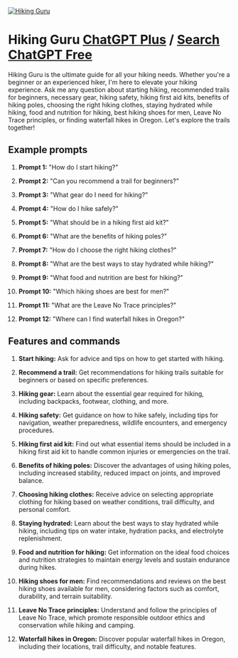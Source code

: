 
[![Hiking Guru](https://files.oaiusercontent.com/file-0x0pbiwflSWv7giIO85oVZoM?se=2123-10-20T05%3A24%3A48Z&sp=r&sv=2021-08-06&sr=b&rscc=max-age%3D31536000%2C%20immutable&rscd=attachment%3B%20filename%3D4e298f90-e0ab-46af-a8c7-eb94e06cde9a.png&sig=HFc/eYyS2G/Bi11UERAmpoOzStsomLwQpiP9Pf4cK5w%3D)](https://chat.openai.com/g/g-3mMhrfTWr-hiking-guru)

# Hiking Guru [ChatGPT Plus](https://chat.openai.com/g/g-3mMhrfTWr-hiking-guru) / [Search ChatGPT Free](https://gptcall.net/index.html#/?search=Hiking%20Guru)

Hiking Guru is the ultimate guide for all your hiking needs. Whether you're a beginner or an experienced hiker, I'm here to elevate your hiking experience. Ask me any question about starting hiking, recommended trails for beginners, necessary gear, hiking safety, hiking first aid kits, benefits of hiking poles, choosing the right hiking clothes, staying hydrated while hiking, food and nutrition for hiking, best hiking shoes for men, Leave No Trace principles, or finding waterfall hikes in Oregon. Let's explore the trails together!

## Example prompts

1. **Prompt 1:** "How do I start hiking?"

2. **Prompt 2:** "Can you recommend a trail for beginners?"

3. **Prompt 3:** "What gear do I need for hiking?"

4. **Prompt 4:** "How do I hike safely?"

5. **Prompt 5:** "What should be in a hiking first aid kit?"

6. **Prompt 6:** "What are the benefits of hiking poles?"

7. **Prompt 7:** "How do I choose the right hiking clothes?"

8. **Prompt 8:** "What are the best ways to stay hydrated while hiking?"

9. **Prompt 9:** "What food and nutrition are best for hiking?"

10. **Prompt 10:** "Which hiking shoes are best for men?"

11. **Prompt 11:** "What are the Leave No Trace principles?"

12. **Prompt 12:** "Where can I find waterfall hikes in Oregon?"


## Features and commands

1. **Start hiking:** Ask for advice and tips on how to get started with hiking.

2. **Recommend a trail:** Get recommendations for hiking trails suitable for beginners or based on specific preferences.

3. **Hiking gear:** Learn about the essential gear required for hiking, including backpacks, footwear, clothing, and more.

4. **Hiking safety:** Get guidance on how to hike safely, including tips for navigation, weather preparedness, wildlife encounters, and emergency procedures.

5. **Hiking first aid kit:** Find out what essential items should be included in a hiking first aid kit to handle common injuries or emergencies on the trail.

6. **Benefits of hiking poles:** Discover the advantages of using hiking poles, including increased stability, reduced impact on joints, and improved balance.

7. **Choosing hiking clothes:** Receive advice on selecting appropriate clothing for hiking based on weather conditions, trail difficulty, and personal comfort.

8. **Staying hydrated:** Learn about the best ways to stay hydrated while hiking, including tips on water intake, hydration packs, and electrolyte replenishment.

9. **Food and nutrition for hiking:** Get information on the ideal food choices and nutrition strategies to maintain energy levels and sustain endurance during hikes.

10. **Hiking shoes for men:** Find recommendations and reviews on the best hiking shoes available for men, considering factors such as comfort, durability, and terrain suitability.

11. **Leave No Trace principles:** Understand and follow the principles of Leave No Trace, which promote responsible outdoor ethics and conservation while hiking and camping.

12. **Waterfall hikes in Oregon:** Discover popular waterfall hikes in Oregon, including their locations, trail difficulty, and notable features.


